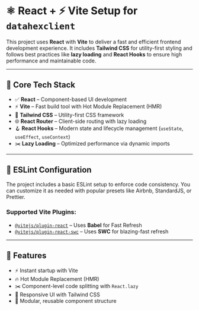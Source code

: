 # ⚛️ React + ⚡ Vite Setup for `datahexclient`

This project uses **React** with **Vite** to deliver a fast and efficient frontend development experience. It includes **Tailwind CSS** for utility-first styling and follows best practices like **lazy loading** and **React Hooks** to ensure high performance and maintainable code.

---

## 🔧 Core Tech Stack

- ✅ **React** – Component-based UI development  
- ⚡ **Vite** – Fast build tool with Hot Module Replacement (HMR)  
- 🎨 **Tailwind CSS** – Utility-first CSS framework  
- 🌐 **React Router** – Client-side routing with lazy loading  
- 🪝 **React Hooks** – Modern state and lifecycle management (`useState`, `useEffect`, `useContext`)  
- ✂️ **Lazy Loading** – Optimized performance via dynamic imports

---

## 🧹 ESLint Configuration

The project includes a basic ESLint setup to enforce code consistency. You can customize it as needed with popular presets like Airbnb, StandardJS, or Prettier.

### Supported Vite Plugins:

- [`@vitejs/plugin-react`](https://github.com/vitejs/vite-plugin-react) – Uses **Babel** for Fast Refresh  
- [`@vitejs/plugin-react-swc`](https://github.com/vitejs/vite-plugin-react-swc) – Uses **SWC** for blazing-fast refresh

---

## 🌟 Features

- ⚡ Instant startup with Vite
- 🔥 Hot Module Replacement (HMR)
- ✂️ Component-level code splitting with `React.lazy`
- 🎨 Responsive UI with Tailwind CSS
- 🧩 Modular, reusable component structure


